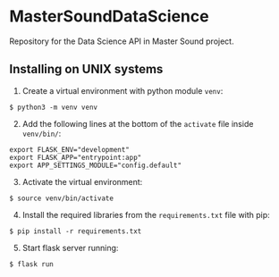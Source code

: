 # MasterSoundDataScience
Repository for the Data Science API in Master Sound project.

## Installing on UNIX systems

1. Create a virtual environment with python module `venv`:

```$ python3 -m venv venv```

2. Add the following lines at the bottom of the `activate` file inside `venv/bin/`:

```
export FLASK_ENV="development"
export FLASK_APP="entrypoint:app"
export APP_SETTINGS_MODULE="config.default"
```

3. Activate the virtual environment:

```$ source venv/bin/activate```

4. Install the required libraries from the `requirements.txt` file with pip:

```$ pip install -r requirements.txt```

5. Start flask server running:

```$ flask run```
